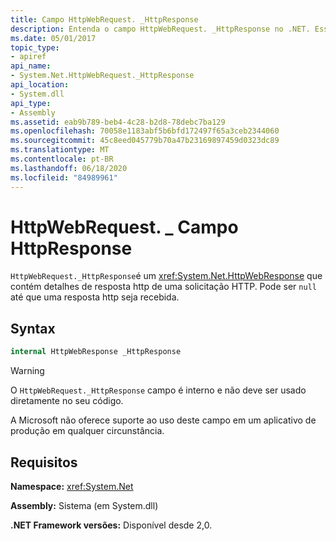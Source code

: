 ```yaml
---
title: Campo HttpWebRequest. _HttpResponse
description: Entenda o campo HttpWebRequest. _HttpResponse no .NET. Esse campo é um tipo HttpWebResponse que contém detalhes de resposta HTTP de uma solicitação HTTP.
ms.date: 05/01/2017
topic_type:
- apiref
api_name:
- System.Net.HttpWebRequest._HttpResponse
api_location:
- System.dll
api_type:
- Assembly
ms.assetid: eab9b789-beb4-4c28-b2d8-78debc7ba129
ms.openlocfilehash: 70058e1183abf5b6bfd172497f65a3ceb2344060
ms.sourcegitcommit: 45c8eed045779b70a47b23169897459d0323dc89
ms.translationtype: MT
ms.contentlocale: pt-BR
ms.lasthandoff: 06/18/2020
ms.locfileid: "84989961"
---
```

# <a name="httpwebrequest_httpresponse-field"></a>HttpWebRequest. \_ Campo HttpResponse

`HttpWebRequest._HttpResponse`é um <xref:System.Net.HttpWebResponse> que contém detalhes de resposta http de uma solicitação HTTP. Pode ser `null` até que uma resposta http seja recebida.

## <a name="syntax"></a>Syntax
  
```csharp  
internal HttpWebResponse _HttpResponse
```

> [!WARNING]
> O `HttpWebRequest._HttpResponse` campo é interno e não deve ser usado diretamente no seu código.
>
> A Microsoft não oferece suporte ao uso deste campo em um aplicativo de produção em qualquer circunstância.

## <a name="requirements"></a>Requisitos

**Namespace:** <xref:System.Net>

**Assembly:** Sistema (em System.dll)

**.NET Framework versões:** Disponível desde 2,0.
